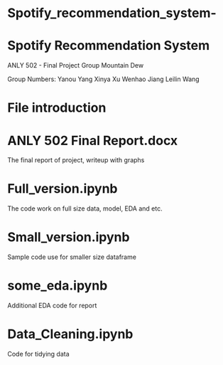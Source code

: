 # Spotify_recommendation_system-


# Spotify Recommendation System

ANLY 502 - Final Project
Group Mountain Dew


Group Numbers:
Yanou Yang
Xinya Xu
Wenhao Jiang
Leilin Wang

# 

# File introduction
# ANLY 502 Final Report.docx
The final report of project, writeup with graphs

# Full_version.ipynb
The code work on full size data, model, EDA and etc.

# Small_version.ipynb
Sample code use for smaller size dataframe

# some_eda.ipynb
Additional EDA code for report

# Data_Cleaning.ipynb
Code for tidying data
